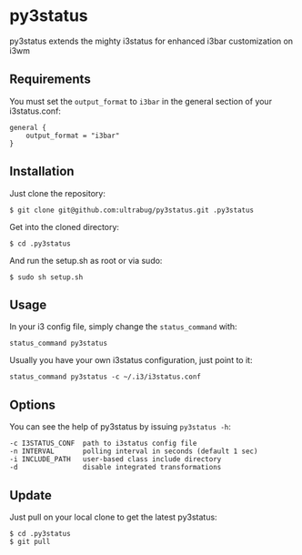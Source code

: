 py3status
=========

py3status extends the mighty i3status for enhanced i3bar customization on i3wm

## Requirements
You must set the `output_format` to `i3bar` in the general section of your i3status.conf:

    general {
        output_format = "i3bar"
    }

## Installation
Just clone the repository:

    $ git clone git@github.com:ultrabug/py3status.git .py3status

Get into the cloned directory:

    $ cd .py3status

And run the setup.sh as root or via sudo:

    $ sudo sh setup.sh

## Usage
In your i3 config file, simply change the `status_command` with:

    status_command py3status

Usually you have your own i3status configuration, just point to it:

    status_command py3status -c ~/.i3/i3status.conf

## Options
You can see the help of py3status by issuing `py3status -h`:

    -c I3STATUS_CONF  path to i3status config file
    -n INTERVAL       polling interval in seconds (default 1 sec)
    -i INCLUDE_PATH   user-based class include directory
    -d                disable integrated transformations

## Update
Just pull on your local clone to get the latest py3status:

    $ cd .py3status
    $ git pull
